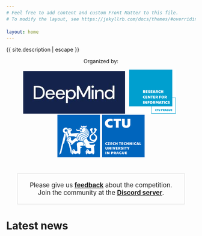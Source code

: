 ```yaml
---
# Feel free to add content and custom Front Matter to this file.
# To modify the layout, see https://jekyllrb.com/docs/themes/#overriding-theme-defaults

layout: home
---
```


{{ site.description | escape }}

<div style="text-align:center; margin: 10px auto;">
<p>Organized by:</p>
<a href="https://deepmind.com/"><img src="assets/logo_dm.jpg" alt="Logo DeepMind"/></a> &nbsp; 
<a href="https://rci.cvut.cz/"><img src="assets/logo_rci.png" alt="Logo RCI Czech Technical University" /></a> &nbsp;
<a href="https://www.cvut.cz/"><img src="assets/logo_cvut_en.jpg" alt="Logo Czech Technical University" /></a>
</div>

<div style="border:1px solid #ddd; padding:20px; width: 80%;margin: 40px auto;text-align:center; font-size:1.2em">
Please give us 
<strong><a href="https://docs.google.com/forms/d/e/1FAIpQLSdEOvI_yIbgjNz2DRGvOcfmk83EIQUQA5xaJCIh5mHUbgC2pg/viewform">feedback</a></strong>
about the competition.
<br />
Join the community at the <strong><a href="https://discord.gg/6Q3UurHxMh">Discord server</a></strong>.
</div>

<h1>Latest news</h1>
